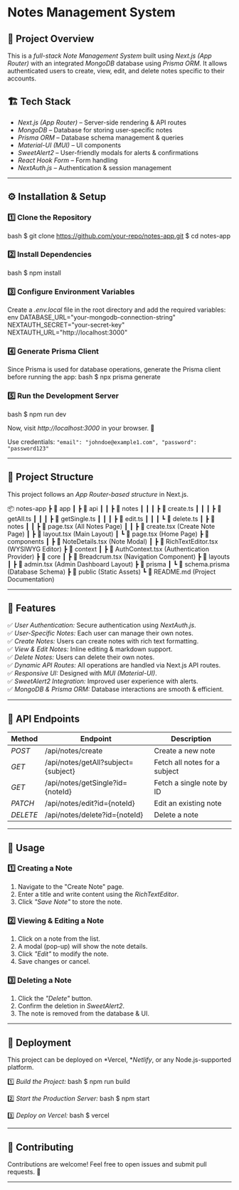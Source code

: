 # Notes Management System

## 📌 Project Overview
This is a *full-stack Note Management System* built using *Next.js (App Router)* with an integrated *MongoDB* database using *Prisma ORM*. It allows authenticated users to create, view, edit, and delete notes specific to their accounts.

## 🏗 Tech Stack
- *Next.js (App Router)* – Server-side rendering & API routes
- *MongoDB* – Database for storing user-specific notes
- *Prisma ORM* – Database schema management & queries
- *Material-UI (MUI)* – UI components
- *SweetAlert2* – User-friendly modals for alerts & confirmations
- *React Hook Form* – Form handling 
- *NextAuth.js* – Authentication & session management

---

## ⚙ Installation & Setup

### 1️⃣ Clone the Repository
bash
$ git clone https://github.com/your-repo/notes-app.git
$ cd notes-app


### 2️⃣ Install Dependencies
bash
$ npm install


### 3️⃣ Configure Environment Variables
Create a *.env.local* file in the root directory and add the required variables:
env
DATABASE_URL="your-mongodb-connection-string"
NEXTAUTH_SECRET="your-secret-key"
NEXTAUTH_URL="http://localhost:3000"


### 4️⃣ Generate Prisma Client
Since Prisma is used for database operations, generate the Prisma client before running the app:
bash
$ npx prisma generate


### 5️⃣ Run the Development Server
bash
$ npm run dev

Now, visit *http://localhost:3000* in your browser. 🚀

Use credentials:  ``` "email": "johndoe@example1.com",
                  "password": "password123" ```


---

## 📂 Project Structure
This project follows an *App Router-based structure* in Next.js.

📦 notes-app
 ┣ 📂 app
 ┃ ┣ 📂 api
 ┃ ┃ ┣ 📂 notes
 ┃ ┃ ┃ ┣ 📜 create.ts
 ┃ ┃ ┃ ┣ 📜 getAll.ts
 ┃ ┃ ┃ ┣ 📜 getSingle.ts
 ┃ ┃ ┃ ┣ 📜 edit.ts
 ┃ ┃ ┃ ┗ 📜 delete.ts
 ┃ ┣ 📂 notes
 ┃ ┃ ┣ 📜 page.tsx (All Notes Page)
 ┃ ┃ ┣ 📜 create.tsx (Create Note Page)
 ┃ ┣ 📜 layout.tsx (Main Layout)
 ┃ ┗ 📜 page.tsx (Home Page)
 ┣ 📂 components
 ┃ ┣ 📜 NoteDetails.tsx (Note Modal)
 ┃ ┣ 📜 RichTextEditor.tsx (WYSIWYG Editor)
 ┣ 📂 context
 ┃ ┣ 📜 AuthContext.tsx (Authentication Provider)
 ┣ 📂 core
 ┃ ┣ 📜 Breadcrum.tsx (Navigation Component)
 ┣ 📂 layouts
 ┃ ┣ 📜 admin.tsx (Admin Dashboard Layout)
 ┣ 📂 prisma
 ┃ ┗ 📜 schema.prisma (Database Schema)
 ┣ 📂 public (Static Assets)
 ┗ 📜 README.md (Project Documentation)


---

## 📝 Features
✅ *User Authentication:* Secure authentication using *NextAuth.js*.<br>
✅ *User-Specific Notes:* Each user can manage their own notes.<br>
✅ *Create Notes:* Users can create notes with rich text formatting.<br>
✅ *View & Edit Notes:* Inline editing & markdown support.<br>
✅ *Delete Notes:* Users can delete their own notes.<br>
✅ *Dynamic API Routes:* All operations are handled via Next.js API routes.<br>
✅ *Responsive UI:* Designed with *MUI (Material-UI)*.<br>
✅ *SweetAlert2 Integration:* Improved user experience with alerts.<br>
✅ *MongoDB & Prisma ORM:* Database interactions are smooth & efficient.<br>

---

## 📌 API Endpoints
| Method | Endpoint | Description |
|--------|---------|-------------|
| *POST* | /api/notes/create | Create a new note |
| *GET* | /api/notes/getAll?subject={subject} | Fetch all notes for a subject |
| *GET* | /api/notes/getSingle?id={noteId} | Fetch a single note by ID |
| *PATCH* | /api/notes/edit?id={noteId} | Edit an existing note |
| *DELETE* | /api/notes/delete?id={noteId} | Delete a note |

---

## 🎯 Usage
### 1️⃣ Creating a Note
1. Navigate to the "Create Note" page.
2. Enter a title and write content using the *RichTextEditor*.
3. Click *"Save Note"* to store the note.

### 2️⃣ Viewing & Editing a Note
1. Click on a note from the list.
2. A modal (pop-up) will show the note details.
3. Click *"Edit"* to modify the note.
4. Save changes or cancel.

### 3️⃣ Deleting a Note
1. Click the *"Delete"* button.
2. Confirm the deletion in *SweetAlert2*.
3. The note is removed from the database & UI.

---

## 🚀 Deployment
This project can be deployed on *Vercel, **Netlify*, or any Node.js-supported platform.

1️⃣ *Build the Project:*
bash
$ npm run build

2️⃣ *Start the Production Server:*
bash
$ npm start

3️⃣ *Deploy on Vercel:*
bash
$ vercel


---

## 🙌 Contributing
Contributions are welcome! Feel free to open issues and submit pull requests. 🎉

---
